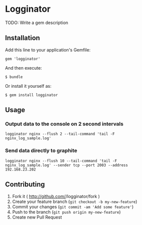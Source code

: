 # Logginator

TODO: Write a gem description

## Installation

Add this line to your application's Gemfile:

    gem 'logginator'

And then execute:

    $ bundle

Or install it yourself as:

    $ gem install logginator

## Usage

### Output data to the console on 2 second intervals

```logginator nginx --flush 2 --tail-command 'tail -F nginx_log_sample.log'```

### Send data directly to graphite

```logginator nginx --flush 10 --tail-command 'tail -F nginx_log_sample.log' --sender tcp --port 2003 --address 192.168.23.202```

## Contributing

1. Fork it ( http://github.com/<my-github-username>/logginator/fork )
2. Create your feature branch (`git checkout -b my-new-feature`)
3. Commit your changes (`git commit -am 'Add some feature'`)
4. Push to the branch (`git push origin my-new-feature`)
5. Create new Pull Request
